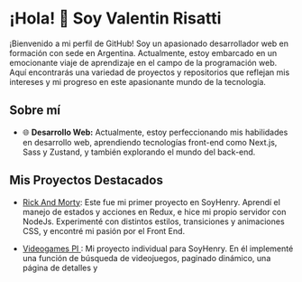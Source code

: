 # ¡Hola! 👋 Soy Valentin Risatti

¡Bienvenido a mi perfil de GitHub! Soy un apasionado desarrollador web en formación con sede en Argentina. Actualmente, estoy embarcado en un emocionante viaje de aprendizaje en el campo de la programación web. Aquí encontrarás una variedad de proyectos y repositorios que reflejan mis intereses y mi progreso en este apasionante mundo de la tecnología.

## Sobre mí

- 🌐 **Desarrollo Web:** Actualmente, estoy perfeccionando mis habilidades en desarrollo web, aprendiendo tecnologías front-end como Next.js, Sass y Zustand, y también explorando el mundo del back-end.

## Mis Proyectos Destacados

- [Rick And Morty](https://github.com/Vale51/Rick-And-Morty-): Este fue mi primer proyecto en SoyHenry. Aprendí el manejo de estados y acciones en Redux, e hice mi propio servidor con NodeJs. Experimenté con distintos estilos, transiciones y animaciones CSS, y encontré mi pasión por el Front End. 

- [Videogames PI ](https://github.com/Vale51/Videogames-PI-Deploy): Mi proyecto individual para SoyHenry. En él implementé una función de búsqueda de videojuegos, paginado dinámico, una página de detalles y 
